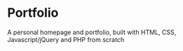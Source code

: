 # Portfolio
A personal homepage and portfolio, built with HTML, CSS, Javascript/jQuery and PHP from scratch
